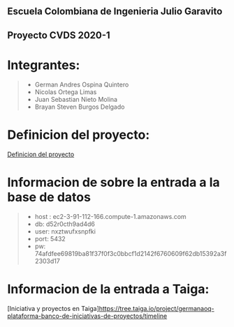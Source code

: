 ## Escuela Colombiana de Ingenieria Julio Garavito
## Proyecto CVDS 2020-1
# Integrantes: 
>- German Andres Ospina Quintero
>- Nicolas Ortega Limas
>- Juan Sebastian Nieto Molina 
>- Brayan Steven Burgos Delgado

# Definicion del proyecto:
[Definicion del proyecto](https://drive.google.com/drive/folders/10hZSD71sN9X_NY_igQVOm1d_Vlej7BjT)


# Informacion de sobre la entrada a la base de datos
>- host : ec2-3-91-112-166.compute-1.amazonaws.com
>- db: d52r0cth9ad4d6
>- user: nxztwufxsnpfki
>- port: 5432
>- pw: 74afdfee69819ba81f37f0f3c0bbcf1d2142f6760609f62db15392a3f2303d17 

# Informacion de la entrada a Taiga:
[Iniciativa y proyectos en Taiga]https://tree.taiga.io/project/germanaoq-plataforma-banco-de-iniciativas-de-proyectos/timeline
